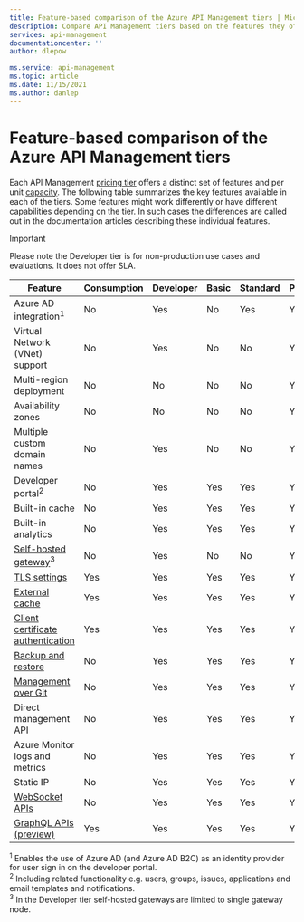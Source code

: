 ```yaml
---
title: Feature-based comparison of the Azure API Management tiers | Microsoft Docs
description: Compare API Management tiers based on the features they offer. See a table that summarizes the key features available in each pricing tier.
services: api-management
documentationcenter: ''
author: dlepow

ms.service: api-management
ms.topic: article
ms.date: 11/15/2021
ms.author: danlep
---
```


# Feature-based comparison of the Azure API Management tiers

Each API Management [pricing tier](https://aka.ms/apimpricing) offers a distinct set of features and per unit [capacity](api-management-capacity.md). The following table summarizes the key features available in each of the tiers. Some features might work differently or have different capabilities depending on the tier. In such cases the differences are called out in the documentation articles describing these individual features.

> [!IMPORTANT]
> Please note the Developer tier is for non-production use cases and evaluations. It does not offer SLA.

| Feature                                                                                      | Consumption | Developer | Basic | Standard | Premium |
| -------------------------------------------------------------------------------------------- | ----------- | --------- | ----- | -------- | ------- |
| Azure AD integration<sup>1</sup>                                                             | No          | Yes       | No    | Yes      | Yes     |
| Virtual Network (VNet) support                                                               | No          | Yes       | No    | No       | Yes     |
| Multi-region deployment                                                                      | No          | No        | No    | No       | Yes     |
| Availability zones                                                                           | No          | No        | No    | No       | Yes     |
| Multiple custom domain names                                                                 | No          | Yes        | No    | No       | Yes     |
| Developer portal<sup>2</sup>                                                                 | No          | Yes       | Yes   | Yes      | Yes     |
| Built-in cache                                                                               | No          | Yes       | Yes   | Yes      | Yes     |
| Built-in analytics                                                                           | No          | Yes       | Yes   | Yes      | Yes     |
| [Self-hosted gateway](self-hosted-gateway-overview.md)<sup>3</sup>                           | No          | Yes       | No    | No       | Yes     |
| [TLS settings](api-management-howto-manage-protocols-ciphers.md)                             | Yes         | Yes       | Yes   | Yes      | Yes     |
| [External cache](./api-management-howto-cache-external.md)                                                    | Yes         | Yes       | Yes   | Yes      | Yes     |
| [Client certificate authentication](api-management-howto-mutual-certificates-for-clients.md) | Yes         | Yes       | Yes   | Yes      | Yes     |
| [Backup and restore](api-management-howto-disaster-recovery-backup-restore.md)               | No          | Yes       | Yes   | Yes      | Yes     |
| [Management over Git](api-management-configuration-repository-git.md)                        | No          | Yes       | Yes   | Yes      | Yes     |
| Direct management API                                                                        | No          | Yes       | Yes   | Yes      | Yes     |
| Azure Monitor logs and metrics                                                               | No          | Yes       | Yes   | Yes      | Yes     |
| Static IP                                                                                    | No          | Yes       | Yes   | Yes      | Yes     |
| [WebSocket APIs](websocket-api.md)                                                                                    | No          | Yes       | Yes   | Yes      | Yes     |
| [GraphQL APIs (preview)](graphql-api.md)                                                                               | Yes          | Yes       | Yes   | Yes      | Yes     |

<sup>1</sup> Enables the use of Azure AD (and Azure AD B2C) as an identity provider for user sign in on the developer portal.<br/>
<sup>2</sup> Including related functionality e.g. users, groups, issues, applications and email templates and notifications.<br/>
<sup>3</sup> In the Developer tier self-hosted gateways are limited to single gateway node.<br/>

